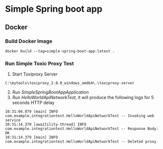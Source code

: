 # Simple Spring boot app

## Docker

### Build Docker Image
```
docker build --tag=simple-spring-boot-app:latest .
```

### Run Simple Toxic Proxy Test
1. Start Toxiproxy Server
```
C:\mytools\toxiproxy_2.8.0_windows_amd64\.\toxiproxy-server
```
2. Run _SimpleSpringBootAppApplication_
3. Run _HelloWorldApiNetworkTest_, it will produce the following logs for 5 seconds HTTP delay
```
10:31:04.079 [main] INFO com.example.integrationtest.HelloWorldApiNetworkTest -- Invoking web service
10:31:14.370 [awaitility-thread] INFO com.example.integrationtest.HelloWorldApiNetworkTest -- Response Body: OK
10:31:14.379 [main] INFO com.example.integrationtest.HelloWorldApiNetworkTest -- Deleted proxy
```